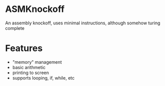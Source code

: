 # ASMKnockoff
An assembly knockoff, uses minimal instructions, although somehow turing complete

# Features
- "memory" management
- basic arithmetic
- printing to screen
- supports looping, if, while, etc
